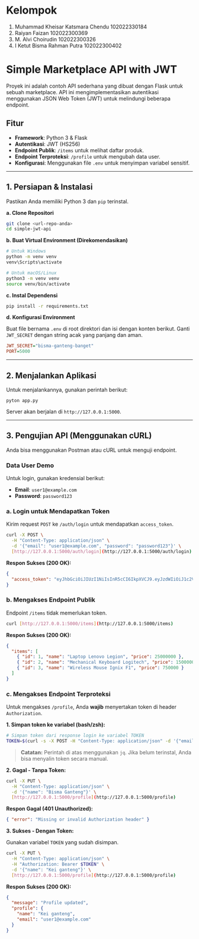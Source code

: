 # Kelompok 
1. Muhammad Kheisar Katsmara Chendu 102022330184
2. Raiyan Faizan 102022300369
3. M. Alvi Choirudin 102022300326
4. I Ketut Bisma Rahman Putra 102022300402

# Simple Marketplace API with JWT

Proyek ini adalah contoh API sederhana yang dibuat dengan Flask untuk sebuah marketplace. API ini mengimplementasikan autentikasi menggunakan JSON Web Token (JWT) untuk melindungi beberapa endpoint.

## Fitur

-   **Framework**: Python 3 & Flask
-   **Autentikasi**: JWT (HS256)
-   **Endpoint Publik**: `/items` untuk melihat daftar produk.
-   **Endpoint Terproteksi**: `/profile` untuk mengubah data user.
-   **Konfigurasi**: Menggunakan file `.env` untuk menyimpan variabel sensitif.

---

## 1. Persiapan & Instalasi

Pastikan Anda memiliki Python 3 dan `pip` terinstal.

**a. Clone Repositori**

```bash
git clone <url-repo-anda>
cd simple-jwt-api
```

**b. Buat Virtual Environment (Direkomendasikan)**

```bash
# Untuk Windows
python -m venv venv
venv\Scripts\activate

# Untuk macOS/Linux
python3 -m venv venv
source venv/bin/activate
```

**c. Instal Dependensi**

```bash
pip install -r requirements.txt
```

**d. Konfigurasi Environment**

Buat file bernama `.env` di root direktori dan isi dengan konten berikut. Ganti `JWT_SECRET` dengan string acak yang panjang dan aman.

```ini
JWT_SECRET="bisma-ganteng-banget"
PORT=5000
```

---

## 2. Menjalankan Aplikasi

Untuk menjalankannya, gunakan perintah berikut:

```
pyton app.py
```

Server akan berjalan di `http://127.0.0.1:5000`.

---

## 3. Pengujian API (Menggunakan cURL)

Anda bisa menggunakan Postman atau cURL untuk menguji endpoint.

### Data User Demo

Untuk login, gunakan kredensial berikut:
-   **Email**: `user1@example.com`
-   **Password**: `password123`

### a. Login untuk Mendapatkan Token

Kirim request `POST` ke `/auth/login` untuk mendapatkan `access_token`.

```bash
curl -X POST \
  -H "Content-Type: application/json" \
  -d '{"email": "user1@example.com", "password": "password123"}' \
  [http://127.0.0.1:5000/auth/login](http://127.0.0.1:5000/auth/login)
```

**Respon Sukses (200 OK):**
```json
{
  "access_token": "eyJhbGciOiJIUzI1NiIsInR5cCI6IkpXVCJ9.eyJzdWIiOiJ1c2VyMUBleGFtcGxlLmNvbSIsImVtYWlsIjoidXNlcjFAZXhhbXBsZS5jb20iLCJleHAiOjE3NjA3MjE1NDQsImlhdCI6MTc2MDcyMDY0NH0.doeMB-vjVFbSkWWiYcdUP3ZXdcQWCwjknlH-qSRxUg0"
}
```

### b. Mengakses Endpoint Publik

Endpoint `/items` tidak memerlukan token.

```bash
curl [http://127.0.0.1:5000/items](http://127.0.0.1:5000/items)
```

**Respon Sukses (200 OK):**
```json
{
  "items": [
    { "id": 1, "name": "Laptop Lenovo Legion", "price": 25000000 },
    { "id": 2, "name": "Mechanical Keyboard Logitech", "price": 1500000 },
    { "id": 3, "name": "Wireless Mouse Ignix F1", "price": 750000 }
  ]
}
```

### c. Mengakses Endpoint Terproteksi

Untuk mengakses `/profile`, Anda **wajib** menyertakan token di header `Authorization`.

**1. Simpan token ke variabel (bash/zsh):**

```bash
# Simpan token dari response login ke variabel TOKEN
TOKEN=$(curl -s -X POST -H "Content-Type: application/json" -d '{"email": "user1@example.com", "password": "password123"}' [http://127.0.0.1:5000/auth/login](http://127.0.0.1:5000/auth/login) | jq -r .access_token)
```
> **Catatan:** Perintah di atas menggunakan `jq`. Jika belum terinstal, Anda bisa menyalin token secara manual.

**2. Gagal - Tanpa Token:**

```bash
curl -X PUT \
  -H "Content-Type: application/json" \
  -d '{"name": "Bisma Ganteng"}' \
  [http://127.0.0.1:5000/profile](http://127.0.0.1:5000/profile)
```
**Respon Gagal (401 Unauthorized):**
```json
{ "error": "Missing or invalid Authorization header" }
```

**3. Sukses - Dengan Token:**

Gunakan variabel `TOKEN` yang sudah disimpan.

```bash
curl -X PUT \
  -H "Content-Type: application/json" \
  -H "Authorization: Bearer $TOKEN" \
  -d '{"name": "Kei ganteng"}' \
  [http://127.0.0.1:5000/profile](http://127.0.0.1:5000/profile)
```
**Respon Sukses (200 OK):**
```json
{
  "message": "Profile updated",
  "profile": {
    "name": "Kei ganteng",
    "email": "user1@example.com"
  }
}
```
